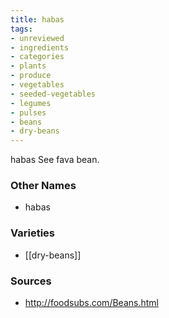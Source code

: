 ```yaml
---
title: habas
tags:
- unreviewed
- ingredients
- categories
- plants
- produce
- vegetables
- seeded-vegetables
- legumes
- pulses
- beans
- dry-beans
---
```

habas See fava bean.

### Other Names

* habas

### Varieties

* [[dry-beans]]

### Sources
* http://foodsubs.com/Beans.html
